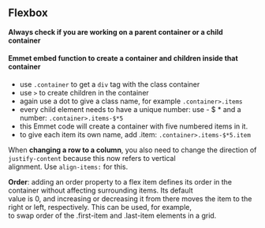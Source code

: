 ## Flexbox

**Always check if you are working on a parent container or a child container**

#### Emmet embed function to create a container and children inside that container
* use `.container` to get a `div` tag with the class container
* use `>` to create children in the container
* again use a dot to give a class name, for example `.container>.items`
* every child element needs to have a unique number: use - $ * and a number: `.container>.items-$*5`
* this Emmet code will create a container with five numbered items in it.
* to give each item its own name, add .item: `.container>.items-$*5.item`


When **changing a row to a column**, you also need to change the direction of `justify-content` because this now refers to vertical  
alignment. Use `align-items:` for this.

**Order**: adding an order property to a flex item defines its order in the container without affecting surrounding items. Its default  
value is 0, and increasing or decreasing it from there moves the item to the right or left, respectively. This can be used, for example,  
to swap order of the .first-item and .last-item elements in a grid. 
